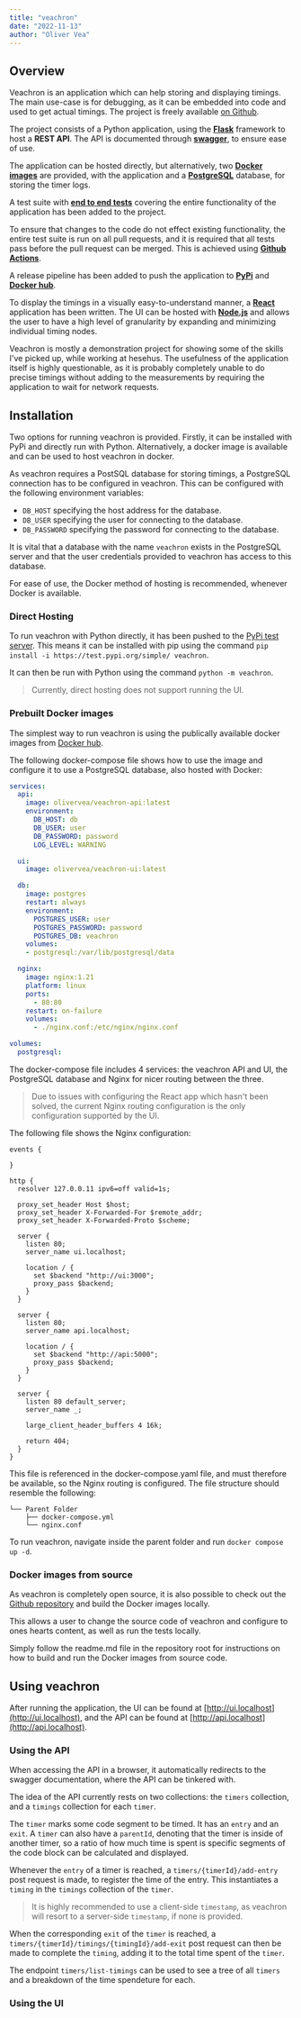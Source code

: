 ```yaml
---
title: "veachron"
date: "2022-11-13"
author: "Oliver Vea"
---
```


## Overview

Veachron is an application which can help storing and displaying timings. The main use-case is for debugging, as it can be embedded into code and used to get actual timings. The project is freely available [on Github](https://github.com/OliverVea/veachron).

The project consists of a Python application, using the [__Flask__](https://flask.palletsprojects.com/en/2.2.x/) framework to host a __REST API__. The API is documented through [__swagger__](https://swagger.io/), to ensure ease of use.

The application can be hosted directly, but alternatively, two [__Docker__](https://hub.docker.com/repository/docker/olivervea/veachron-ui) [__images__](https://hub.docker.com/repository/docker/olivervea/veachron-api) are provided, with the application and a [__PostgreSQL__](https://hub.docker.com/_/postgres) database, for storing the timer logs.

A test suite with [__end to end tests__](https://github.com/OliverVea/veachron/blob/main/tests/test_application/test_timing.py) covering the entire functionality of the application has been added to the project.

To ensure that changes to the code do not effect existing functionality, the entire test suite is run on all pull requests, and it is required that all tests pass before the pull request can be merged. This is achieved using [__Github Actions__](https://github.com/OliverVea/veachron/actions).

A release pipeline has been added to push the application to [__PyPi__](https://test.pypi.org/project/veachron/) and [__Docker hub__](https://hub.docker.com/u/olivervea).

To display the timings in a visually easy-to-understand manner, a [__React__](https://reactjs.org/) application has been written. The UI can be hosted with [__Node.js__](https://nodejs.org/en/) and allows the user to have a high level of granularity by expanding and minimizing individual timing nodes.

Veachron is mostly a demonstration project for showing some of the skills I've picked up, while working at hesehus. The usefulness of the application itself is highly questionable, as it is probably completely unable to do precise timings without adding to the measurements by requiring the application to wait for network requests.

## Installation

Two options for running veachron is provided. Firstly, it can be installed with PyPi and directly run with Python. Alternatively, a docker image is available and can be used to host veachron in docker.

As veachron requires a PostSQL database for storing timings, a PostgreSQL connection has to be configured in veachron. This can be configured with the following environment variables: 

* `DB_HOST` specifying the host address for the database.
* `DB_USER` specifying the user for connecting to the database.
* `DB_PASSWORD` specifying the password for connecting to the database.

It is vital that a database with the name `veachron` exists in the PostgreSQL server and that the user credentials provided to veachron has access to this database.

For ease of use, the Docker method of hosting is recommended, whenever Docker is available.

### Direct Hosting

To run veachron with Python directly, it has been pushed to the [PyPi test server](https://test.pypi.org/project/veachron/). This means it can be installed with pip using the command `pip install -i https://test.pypi.org/simple/ veachron`.

It can then be run with Python using the command `python -m veachron`.

> Currently, direct hosting does not support running the UI.

### Prebuilt Docker images

The simplest way to run veachron is using the publically available docker images from [Docker hub](https://hub.docker.com/r/olivervea/veachron). 

The following docker-compose file shows how to use the image and configure it to use a PostgreSQL database, also hosted with Docker:

```yaml
services:
  api:
    image: olivervea/veachron-api:latest
    environment:
      DB_HOST: db
      DB_USER: user
      DB_PASSWORD: password
      LOG_LEVEL: WARNING

  ui:
    image: olivervea/veachron-ui:latest

  db:
    image: postgres
    restart: always
    environment: 
      POSTGRES_USER: user
      POSTGRES_PASSWORD: password
      POSTGRES_DB: veachron
    volumes:
    - postgresql:/var/lib/postgresql/data

  nginx:
    image: nginx:1.21
    platform: linux
    ports:
      - 80:80
    restart: on-failure
    volumes:
      - ./nginx.conf:/etc/nginx/nginx.conf

volumes:
  postgresql:
```

The docker-compose file includes 4 services: the veachron API and UI, the PostgreSQL database and Nginx for nicer routing between the three. 

> Due to issues with configuring the React app which hasn't been solved, the current Nginx routing configuration is the only configuration supported by the UI.

The following file shows the Nginx configuration:

```nginx
events {

}

http {
  resolver 127.0.0.11 ipv6=off valid=1s;

  proxy_set_header Host $host;
  proxy_set_header X-Forwarded-For $remote_addr;
  proxy_set_header X-Forwarded-Proto $scheme;

  server {
    listen 80;
    server_name ui.localhost;

    location / {
      set $backend "http://ui:3000";
      proxy_pass $backend;
    }
  }

  server {
    listen 80;
    server_name api.localhost;

    location / {
      set $backend "http://api:5000";
      proxy_pass $backend;
    }
  }

  server {
    listen 80 default_server;
    server_name _;

    large_client_header_buffers 4 16k;

    return 404;
  }
}
```

This file is referenced in the docker-compose.yaml file, and must therefore be available, so the Nginx routing is configured. The file structure should resemble the following:

```
└── Parent Folder
    ├── docker-compose.yml
    └── nginx.conf
```

To run veachron, navigate inside the parent folder and run `docker compose up -d`.

### Docker images from source

As veachron is completely open source, it is also possible to check out the [Github repository](https://github.com/OliverVea/veachron) and build the Docker images locally.

This allows a user to change the source code of veachron and configure to ones hearts content, as well as run the tests locally.

Simply follow the readme.md file in the repository root for instructions on how to build and run the Docker images from source code.

## Using veachron

After running the application, the UI can be found at [http://ui.localhost](http://ui.localhost), and the API can be found at [http://api.localhost](http://api.localhost).

### Using the API

When accessing the API in a browser, it automatically redirects to the swagger documentation, where the API can be tinkered with.

The idea of the API currently rests on two collections: the `timers` collection, and a `timings` collection for each `timer`.

The `timer` marks some code segment to be timed. It has an `entry` and an `exit`. A `timer` can also have a `parentId`, denoting that the timer is inside of another timer, so a ratio of how much time is spent is specific segments of the code block can be calculated and displayed.

Whenever the `entry` of a timer is reached, a `timers/{timerId}/add-entry` post request is made, to register the time of the entry. This instantiates a `timing` in the `timings` collection of the `timer`.

> It is highly recommended to use a client-side `timestamp`, as veachron will resort to a server-side `timestamp`, if none is provided.

When the corresponding `exit` of the `timer` is reached, a `timers/{timerId}/timings/{timingId}/add-exit` post request can then be made to complete the `timing`, adding it to the total time spent of the `timer`.

The endpoint `timers/list-timings` can be used to see a tree of all `timers` and a breakdown of the time spendeture for each.

### Using the UI

